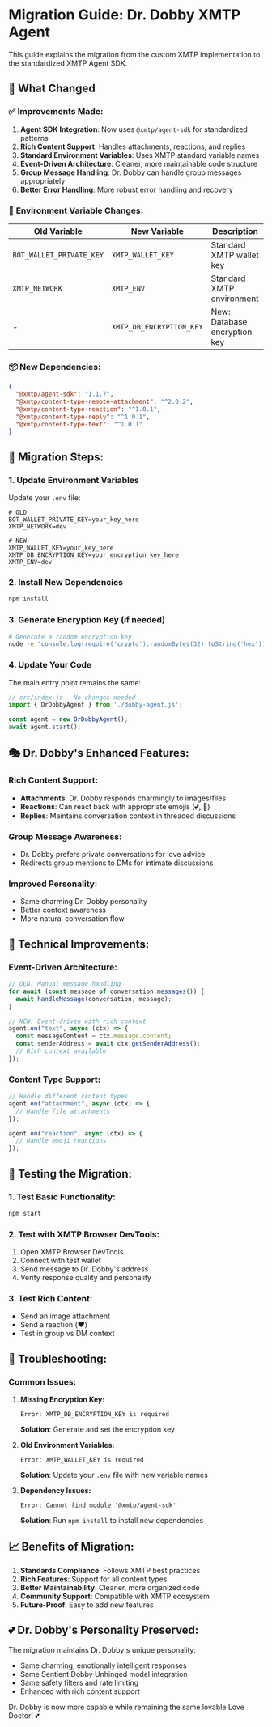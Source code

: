 # Migration Guide: Dr. Dobby XMTP Agent

This guide explains the migration from the custom XMTP implementation to the standardized XMTP Agent SDK.

## 🎯 What Changed

### ✅ **Improvements Made:**

1. **Agent SDK Integration**: Now uses `@xmtp/agent-sdk` for standardized patterns
2. **Rich Content Support**: Handles attachments, reactions, and replies
3. **Standard Environment Variables**: Uses XMTP standard variable names
4. **Event-Driven Architecture**: Cleaner, more maintainable code structure
5. **Group Message Handling**: Dr. Dobby can handle group messages appropriately
6. **Better Error Handling**: More robust error handling and recovery

### 🔄 **Environment Variable Changes:**

| Old Variable | New Variable | Description |
|-------------|--------------|-------------|
| `BOT_WALLET_PRIVATE_KEY` | `XMTP_WALLET_KEY` | Standard XMTP wallet key |
| `XMTP_NETWORK` | `XMTP_ENV` | Standard XMTP environment |
| - | `XMTP_DB_ENCRYPTION_KEY` | New: Database encryption key |

### 📦 **New Dependencies:**

```json
{
  "@xmtp/agent-sdk": "1.1.7",
  "@xmtp/content-type-remote-attachment": "^2.0.2",
  "@xmtp/content-type-reaction": "^1.0.1",
  "@xmtp/content-type-reply": "^1.0.1",
  "@xmtp/content-type-text": "^1.0.1"
}
```

## 🚀 **Migration Steps:**

### 1. Update Environment Variables

Update your `.env` file:

```env
# OLD
BOT_WALLET_PRIVATE_KEY=your_key_here
XMTP_NETWORK=dev

# NEW
XMTP_WALLET_KEY=your_key_here
XMTP_DB_ENCRYPTION_KEY=your_encryption_key_here
XMTP_ENV=dev
```

### 2. Install New Dependencies

```bash
npm install
```

### 3. Generate Encryption Key (if needed)

```bash
# Generate a random encryption key
node -e "console.log(require('crypto').randomBytes(32).toString('hex'))"
```

### 4. Update Your Code

The main entry point remains the same:

```javascript
// src/index.js - No changes needed
import { DrDobbyAgent } from './dobby-agent.js';

const agent = new DrDobbyAgent();
await agent.start();
```

## 🎭 **Dr. Dobby's Enhanced Features:**

### **Rich Content Support:**
- **Attachments**: Dr. Dobby responds charmingly to images/files
- **Reactions**: Can react back with appropriate emojis (💕, 🤗)
- **Replies**: Maintains conversation context in threaded discussions

### **Group Message Awareness:**
- Dr. Dobby prefers private conversations for love advice
- Redirects group mentions to DMs for intimate discussions

### **Improved Personality:**
- Same charming Dr. Dobby personality
- Better context awareness
- More natural conversation flow

## 🔧 **Technical Improvements:**

### **Event-Driven Architecture:**
```javascript
// OLD: Manual message handling
for await (const message of conversation.messages()) {
  await handleMessage(conversation, message);
}

// NEW: Event-driven with rich context
agent.on("text", async (ctx) => {
  const messageContent = ctx.message.content;
  const senderAddress = await ctx.getSenderAddress();
  // Rich context available
});
```

### **Content Type Support:**
```javascript
// Handle different content types
agent.on("attachment", async (ctx) => {
  // Handle file attachments
});

agent.on("reaction", async (ctx) => {
  // Handle emoji reactions
});
```

## 🧪 **Testing the Migration:**

### 1. Test Basic Functionality:
```bash
npm start
```

### 2. Test with XMTP Browser DevTools:
1. Open XMTP Browser DevTools
2. Connect with test wallet
3. Send message to Dr. Dobby's address
4. Verify response quality and personality

### 3. Test Rich Content:
- Send an image attachment
- Send a reaction (❤️)
- Test in group vs DM context

## 🐛 **Troubleshooting:**

### **Common Issues:**

1. **Missing Encryption Key:**
   ```
   Error: XMTP_DB_ENCRYPTION_KEY is required
   ```
   **Solution**: Generate and set the encryption key

2. **Old Environment Variables:**
   ```
   Error: XMTP_WALLET_KEY is required
   ```
   **Solution**: Update your `.env` file with new variable names

3. **Dependency Issues:**
   ```
   Error: Cannot find module '@xmtp/agent-sdk'
   ```
   **Solution**: Run `npm install` to install new dependencies

## 📈 **Benefits of Migration:**

1. **Standards Compliance**: Follows XMTP best practices
2. **Rich Features**: Support for all content types
3. **Better Maintainability**: Cleaner, more organized code
4. **Community Support**: Compatible with XMTP ecosystem
5. **Future-Proof**: Easy to add new features

## 💕 **Dr. Dobby's Personality Preserved:**

The migration maintains Dr. Dobby's unique personality:
- Same charming, emotionally intelligent responses
- Same Sentient Dobby Unhinged model integration
- Same safety filters and rate limiting
- Enhanced with rich content support

Dr. Dobby is now more capable while remaining the same lovable Love Doctor! 💕
